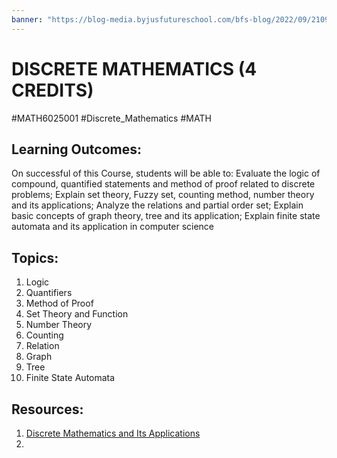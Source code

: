 ```yaml
---
banner: "https://blog-media.byjusfutureschool.com/bfs-blog/2022/09/21090501/Article-Page-86.png"
---
```


# DISCRETE MATHEMATICS (4 CREDITS)
#MATH6025001 #Discrete_Mathematics #MATH 

## Learning Outcomes:

On successful of this Course, students will be able to: Evaluate the logic of compound, quantified statements and method of proof related to discrete problems; Explain set theory, Fuzzy set, counting method, number theory and its applications; Analyze the relations and partial order set; Explain basic concepts of graph theory, tree and its application; Explain finite state automata and its application in computer science

## Topics:

1. Logic
2. Quantifiers
3. Method of Proof
4. Set Theory and Function
5. Number Theory
6. Counting
7. Relation
8. Graph
9. Tree
10. Finite State Automata

## Resources:

1. [Discrete Mathematics and Its Applications](Resources/rosen_discrete_mathematics_and_its_applications_7th_edition.pdf)
2. 